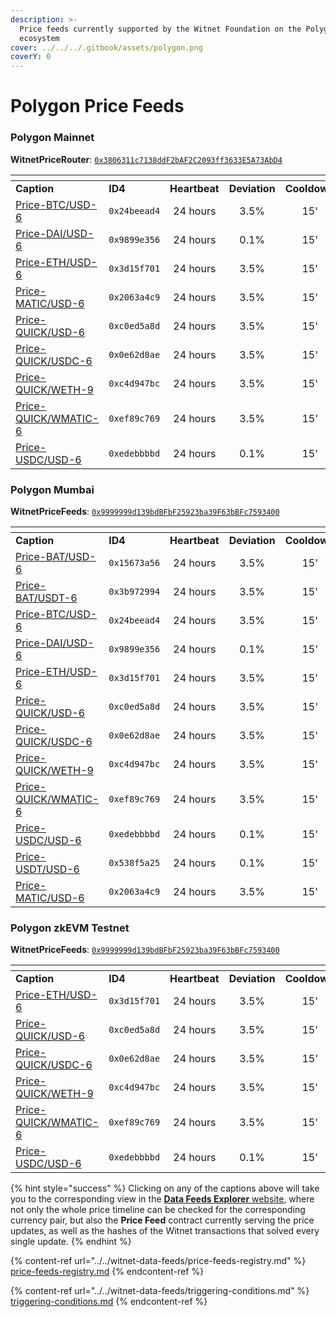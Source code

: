 ```yaml
---
description: >-
  Price feeds currently supported by the Witnet Foundation on the Polygon
  ecosystem
cover: ../../../.gitbook/assets/polygon.png
coverY: 0
---
```


# Polygon Price Feeds

### Polygon Mainnet

**WitnetPriceRouter**: [`0x3806311c7138ddF2bAF2C2093ff3633E5A73AbD4`](https://polygonscan.com/address/0x3806311c7138ddF2bAF2C2093ff3633E5A73AbD4#readContract)

<table data-header-hidden><thead><tr><th width="232"></th><th width="140"></th><th width="123" align="center"></th><th width="111" align="center"></th><th align="center"></th></tr></thead><tbody><tr><td><strong>Caption</strong></td><td><strong>ID4</strong></td><td align="center"><strong>Heartbeat</strong></td><td align="center"><strong>Deviation</strong></td><td align="center"><strong>Cooldown</strong></td></tr><tr><td><a href="https://feeds.witnet.io/feeds/polygon-mainnet_btc-usd_6">Price-BTC/USD-6</a></td><td><code>0x24beead4</code></td><td align="center">24 hours</td><td align="center">3.5%</td><td align="center">15'</td></tr><tr><td><a href="https://feeds.witnet.io/feeds/polygon-mainnet_dai-usd_6">Price-DAI/USD-6</a></td><td><code>0x9899e356</code></td><td align="center">24 hours</td><td align="center">0.1%</td><td align="center">15'</td></tr><tr><td><a href="https://feeds.witnet.io/feeds/polygon-mainnet_eth-usd_6">Price-ETH/USD-6</a></td><td><code>0x3d15f701</code></td><td align="center">24 hours</td><td align="center">3.5%</td><td align="center">15'</td></tr><tr><td><a href="https://feeds.witnet.io/feeds/polygon-mainnet_matic-usd_6">Price-MATIC/USD-6</a></td><td><code>0x2063a4c9</code></td><td align="center">24 hours</td><td align="center">3.5%</td><td align="center">15'</td></tr><tr><td><a href="https://feeds.witnet.io/feeds/polygon-mainnet_quick-usd_6">Price-QUICK/USD-6</a></td><td><code>0xc0ed5a8d</code></td><td align="center">24 hours</td><td align="center">3.5%</td><td align="center">15'</td></tr><tr><td><a href="https://feeds.witnet.io/feeds/polygon-mainnet_quick-usdc_6">Price-QUICK/USDC-6</a></td><td><code>0x0e62d8ae</code></td><td align="center">24 hours</td><td align="center">3.5%</td><td align="center">15'</td></tr><tr><td><a href="https://feeds.witnet.io/feeds/polygon-mainnet_quick-weth_9">Price-QUICK/WETH-9</a></td><td><code>0xc4d947bc</code></td><td align="center">24 hours</td><td align="center">3.5%</td><td align="center">15'</td></tr><tr><td><a href="https://feeds.witnet.io/feeds/polygon-mainnet_quick-wmatic_6">Price-QUICK/WMATIC-6</a></td><td><code>0xef89c769</code></td><td align="center">24 hours</td><td align="center">3.5%</td><td align="center">15'</td></tr><tr><td><a href="https://feeds.witnet.io/feeds/polygon-mainnet_usdc-usd_6">Price-USDC/USD-6</a></td><td><code>0xedebbbbd</code></td><td align="center">24 hours</td><td align="center">0.1%</td><td align="center">15'</td></tr></tbody></table>

### Polygon Mumbai

**WitnetPriceFeeds**: [`0x9999999d139bdBFbF25923ba39F63bBFc7593400`](https://mumbai.polygonscan.com/address/0x9999999d139bdbfbf25923ba39f63bbfc7593400#readProxyContract)

<table data-header-hidden><thead><tr><th width="232"></th><th width="137"></th><th width="132" align="center"></th><th width="115" align="center"></th><th align="center"></th><th data-hidden></th></tr></thead><tbody><tr><td><strong>Caption</strong></td><td><strong>ID4</strong></td><td align="center"><strong>Heartbeat</strong></td><td align="center"><strong>Deviation</strong></td><td align="center"><strong>Cooldown</strong></td><td></td></tr><tr><td><a href="https://feeds.witnet.io/polygon/polygon-goerli_bat-usd_6">Price-BAT/USD-6</a></td><td><code>0x15673a56</code></td><td align="center">24 hours</td><td align="center">3.5%</td><td align="center">15'</td><td></td></tr><tr><td><a href="https://feeds.witnet.io/polygon/polygon-goerli_bat-usdt_6">Price-BAT/USDT-6</a></td><td><code>0x3b972994</code></td><td align="center">24 hours</td><td align="center">3.5%</td><td align="center">15'</td><td></td></tr><tr><td><a href="https://feeds.witnet.io/polygon/polygon-goerli_btc-usd_6">Price-BTC/USD-6</a></td><td><code>0x24beead4</code></td><td align="center">24 hours</td><td align="center">3.5%</td><td align="center">15'</td><td></td></tr><tr><td><a href="https://feeds.witnet.io/polygon/polygon-goerli_bat-usd_6">Price-DAI/USD-6</a></td><td><code>0x9899e356</code></td><td align="center">24 hours</td><td align="center">0.1%</td><td align="center">15'</td><td></td></tr><tr><td><a href="https://feeds.witnet.io/polygon/polygon-goerli_bat-usd_6">Price-ETH/USD-6</a></td><td><code>0x3d15f701</code></td><td align="center">24 hours</td><td align="center">3.5%</td><td align="center">15'</td><td></td></tr><tr><td><a href="https://feeds.witnet.io/polygon/polygon-goerli_quick-usd_6">Price-QUICK/USD-6</a></td><td><code>0xc0ed5a8d</code></td><td align="center">24 hours</td><td align="center">3.5%</td><td align="center">15'</td><td></td></tr><tr><td><a href="https://feeds.witnet.io/polygon/polygon-goerli_quick-usdc_6">Price-QUICK/USDC-6</a></td><td><code>0x0e62d8ae</code></td><td align="center">24 hours</td><td align="center">3.5%</td><td align="center">15'</td><td></td></tr><tr><td><a href="https://feeds.witnet.io/polygon/polygon-goerli_quick-weth_9">Price-QUICK/WETH-9</a></td><td><code>0xc4d947bc</code></td><td align="center">24 hours</td><td align="center">3.5%</td><td align="center">15'</td><td></td></tr><tr><td><a href="https://feeds.witnet.io/polygon/polygon-goerli_quick-wmatic_6">Price-QUICK/WMATIC-6</a></td><td><code>0xef89c769</code></td><td align="center">24 hours</td><td align="center">3.5%</td><td align="center">15'</td><td></td></tr><tr><td><a href="https://feeds.witnet.io/polygon/polygon-goerli_usdc-usd_6">Price-USDC/USD-6</a></td><td><code>0xedebbbbd</code></td><td align="center">24 hours</td><td align="center">0.1%</td><td align="center">15'</td><td></td></tr><tr><td><a href="https://feeds.witnet.io/polygon/polygon-goerli_usdc-usd_6">Price-USDT/USD-6</a></td><td><code>0x538f5a25</code></td><td align="center">24 hours</td><td align="center">0.1%</td><td align="center">15'</td><td></td></tr><tr><td><a href="https://feeds.witnet.io/polygon/polygon-goerli_matic-usd_6">Price-MATIC/USD-6</a></td><td><code>0x2063a4c9</code></td><td align="center">24 hours</td><td align="center">3.5%</td><td align="center">15'</td><td></td></tr></tbody></table>

### Polygon zkEVM Testnet

**WitnetPriceFeeds**: [`0x9999999d139bdBFbF25923ba39F63bBFc7593400`](https://testnet-zkevm.polygonscan.com/address/0x9999999d139bdBFbF25923ba39F63bBFc7593400)

<table data-header-hidden><thead><tr><th width="232"></th><th width="137"></th><th width="132" align="center"></th><th width="115" align="center"></th><th align="center"></th><th data-hidden></th></tr></thead><tbody><tr><td><strong>Caption</strong></td><td><strong>ID4</strong></td><td align="center"><strong>Heartbeat</strong></td><td align="center"><strong>Deviation</strong></td><td align="center"><strong>Cooldown</strong></td><td></td></tr><tr><td><a href="https://feeds.witnet.io/polygon/polygon-zkevm-goerli_eth-usd_6">Price-ETH/USD-6</a></td><td><code>0x3d15f701</code></td><td align="center">24 hours</td><td align="center">3.5%</td><td align="center">15'</td><td></td></tr><tr><td><a href="https://feeds.witnet.io/polygon/polygon-zkevm-goerli_quick-usd_6">Price-QUICK/USD-6</a></td><td><code>0xc0ed5a8d</code></td><td align="center">24 hours</td><td align="center">3.5%</td><td align="center">15'</td><td></td></tr><tr><td><a href="https://feeds.witnet.io/polygon/polygon-zkevm-goerli_quick-usdc_6">Price-QUICK/USDC-6</a></td><td><code>0x0e62d8ae</code></td><td align="center">24 hours</td><td align="center">3.5%</td><td align="center">15'</td><td></td></tr><tr><td><a href="https://feeds.witnet.io/polygon/polygon-zkevm-goerli_quick-weth_9">Price-QUICK/WETH-9</a></td><td><code>0xc4d947bc</code></td><td align="center">24 hours</td><td align="center">3.5%</td><td align="center">15'</td><td></td></tr><tr><td><a href="https://feeds.witnet.io/polygon/polygon-zkevm-goerli_quick-wmatic_6">Price-QUICK/WMATIC-6</a></td><td><code>0xef89c769</code></td><td align="center">24 hours</td><td align="center">3.5%</td><td align="center">15'</td><td></td></tr><tr><td><a href="https://feeds.witnet.io/polygon/polygon-zkevm-goerli_usdc-usd_6">Price-USDC/USD-6</a></td><td><code>0xedebbbbd</code></td><td align="center">24 hours</td><td align="center">0.1%</td><td align="center">15'</td><td></td></tr></tbody></table>



{% hint style="success" %}
Clicking on any of the captions above will take you to the corresponding view in the [**Data Feeds Explorer** website](https://feeds.witnet.io), where not only the whole price timeline can be checked for the corresponding currency pair, but also the **Price Feed** contract currently serving the price updates, as well as the hashes of the Witnet transactions that solved every single update.
{% endhint %}

{% content-ref url="../../witnet-data-feeds/price-feeds-registry.md" %}
[price-feeds-registry.md](../../witnet-data-feeds/price-feeds-registry.md)
{% endcontent-ref %}

{% content-ref url="../../witnet-data-feeds/triggering-conditions.md" %}
[triggering-conditions.md](../../witnet-data-feeds/triggering-conditions.md)
{% endcontent-ref %}
